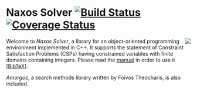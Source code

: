 # Naxos Solver [![Build Status](https://travis-ci.org/pothitos/naxos.svg?branch=master)](https://travis-ci.org/pothitos/naxos) [![Coverage Status](https://coveralls.io/repos/github/pothitos/naxos/badge.svg?branch=master)](https://coveralls.io/github/pothitos/naxos?branch=master)

<img src="https://rawgit.com/pothitos/naxos-solver/master/manual/figures/logo.svg" align="right">

Welcome to _Naxos Solver_, a library for an object-oriented
programming environment implemented in C++. It supports the
statement of Constraint Satisfaction Problems (CSPs) having
constrained variables with finite domains containing
integers. Please read the [manual](manual) in order to use
it [[BibTeX](manual/naxos.bib)].

_Amorgos_, a search methods library written by Foivos
Theocharis, is also included.
